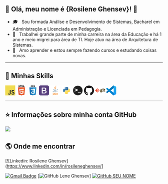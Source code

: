 
## 💜 Olá, meu nome é <strong>{Rosilene Ghensev}!</strong> :woman:

- 🎓 &nbsp; Sou formada Análise e Desenvolvimento de Sistemas, Bacharel em Administração e Licenciada em Pedagogia.
- 💼 &nbsp; Trabalhei grande parte de minha carreira na área da Educação e há 1 ano e meio migrei para área de TI. Hoje atuo na área de Arquitetura de Sistemas.
- 🌱 &nbsp; Amo aprender e estou sempre fazendo cursos e estudando coisas novas. 



----

## 🚀 Minhas Skills

<code><img height="32" src="https://raw.githubusercontent.com/github/explore/80688e429a7d4ef2fca1e82350fe8e3517d3494d/topics/javascript/javascript.png" alt="Javascript"/></code>
<code><img height="32" src="https://raw.githubusercontent.com/github/explore/80688e429a7d4ef2fca1e82350fe8e3517d3494d/topics/html/html.png" alt="HTML5"/></code>
<code><img height="32" src="https://raw.githubusercontent.com/github/explore/80688e429a7d4ef2fca1e82350fe8e3517d3494d/topics/css/css.png" alt="CSS"/></code>
<code><img height="32" src="https://raw.githubusercontent.com/github/explore/80688e429a7d4ef2fca1e82350fe8e3517d3494d/topics/bootstrap/bootstrap.png" alt="Bootstrap"/></code>
<code><img height="32" src="https://raw.githubusercontent.com/github/explore/80688e429a7d4ef2fca1e82350fe8e3517d3494d/topics/java/java.png" alt="Java"/></code>
<code><img height="32" src="https://raw.githubusercontent.com/github/explore/80688e429a7d4ef2fca1e82350fe8e3517d3494d/topics/python/python.png" alt="Python"/></code>
<code><img height="32" src="https://raw.githubusercontent.com/github/explore/80688e429a7d4ef2fca1e82350fe8e3517d3494d/topics/terminal/terminal.png" alt="Terminal"/></code>
<code><img height="32" src="https://raw.githubusercontent.com/github/explore/78df643247d429f6cc873026c0622819ad797942/topics/github/github.png" alt="Github"/></code>
<code><img height="32" src="https://raw.githubusercontent.com/github/explore/80688e429a7d4ef2fca1e82350fe8e3517d3494d/topics/git/git.png" alt="Git"></code>
<code><img height="32" src="https://raw.githubusercontent.com/github/explore/78df643247d429f6cc873026c0622819ad797942/topics/visual-studio-code/visual-studio-code.png" alt="VSCode"/></code>


---

## ⭐ Informações sobre minha conta GitHub

<a href="https://github.com/LeneGhensev">
  <img height="180em" src="https://github-readme-stats.vercel.app/api?username=LeneGhensevs&theme=dracula&show_icons=true" />
</a>

<br/>

## :earth_americas: Onde me encontrar

[![Linkedin: Rosilene Ghensev](https://www.linkedin.com/in/rosileneghensev/]

[![Gmail Badge](https://img.shields.io/badge/-lenegghensev@email.com-006bed?style=flat-square&logo=Gmail&logoColor=white&link=mailto:lenegghensev@gmail.com)](mailto:lenegghensev@gmail.com)
[![GitHub Lene Ghensev](https://img.shields.io/github/followers/github.com/LeneGhensev)]
[![GitHub SEU NOME]( https://img.shields.io/github/followers/LeneGhensev?label=follow&style=social)](https://github.com/LeneGhensev)
